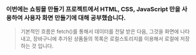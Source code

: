 ### 이번에는 쇼핑몰 만들기 프로젝트에서 HTML, CSS, JavaScript 만을 사용하여 사용자 화면 만들기에 대해 공부했습니다. 
>기본적인 흐름은 fetch()를 통해서 데이터를 전달 받은 다음, 그것을 화면에 나타내고, 장바구니에 추가된 상품들의 목록은 로컬스토리지를 이용해서 로컬에 저장하는 것 입니다.
